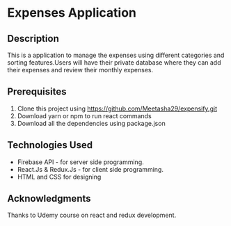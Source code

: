# Expenses Application

## Description
This is a application to manage the expenses using different categories and sorting features.Users will have their private database
where they can add their expenses and review their monthly expenses.
  
## Prerequisites

1. Clone this project using https://github.com/Meetasha29/expensify.git
2. Download yarn or npm to run react commands
3. Download all the dependencies using package.json

## Technologies Used

   - Firebase API - for server side programming.
   - React.Js & Redux.Js - for client side programming.
   - HTML and CSS for designing


## Acknowledgments

Thanks to Udemy course on react and redux development. 


